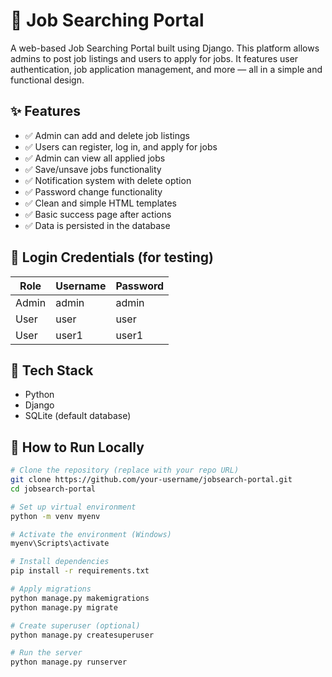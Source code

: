 # 💼 Job Searching Portal

A web-based Job Searching Portal built using Django. This platform allows admins to post job listings and users to apply for jobs. It features user authentication, job application management, and more — all in a simple and functional design.

## ✨ Features

- ✅ Admin can add and delete job listings
- ✅ Users can register, log in, and apply for jobs
- ✅ Admin can view all applied jobs
- ✅ Save/unsave jobs functionality
- ✅ Notification system with delete option
- ✅ Password change functionality
- ✅ Clean and simple HTML templates
- ✅ Basic success page after actions
- ✅ Data is persisted in the database

## 🔐 Login Credentials (for testing)

| Role  | Username | Password |
|-------|----------|----------|
| Admin | admin    | admin    |
| User  | user     | user     |
| User  | user1    | user1    |

## 🔧 Tech Stack

- Python
- Django
- SQLite (default database)

## 🚀 How to Run Locally

```bash
# Clone the repository (replace with your repo URL)
git clone https://github.com/your-username/jobsearch-portal.git
cd jobsearch-portal

# Set up virtual environment
python -m venv myenv

# Activate the environment (Windows)
myenv\Scripts\activate

# Install dependencies
pip install -r requirements.txt

# Apply migrations
python manage.py makemigrations
python manage.py migrate

# Create superuser (optional)
python manage.py createsuperuser

# Run the server
python manage.py runserver
